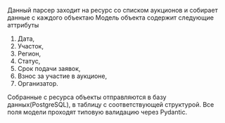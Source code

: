 Данный парсер заходит на ресурс со списком аукционов и собирает данные с каждого объектаю
Модель объекта содержит следующие аттрибуты
1) Дата,
2) Участок,
3) Регион,
4) Статус,
5) Срок подачи заявок,
6) Взнос за участие в аукционе,
7) Организатор.

Собранные с ресурса объекты отправляются в базу данных(PostgreSQL), в таблицу с соответствующей структурой.
Все поля модели проходят типовую валидацию через Pydantic.